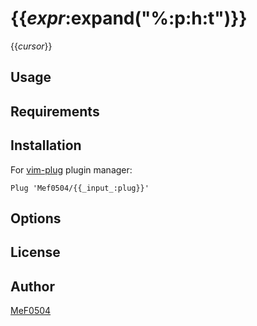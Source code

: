 # {{_expr_:expand("%:p:h:t")}}

{{_cursor_}}

## Usage

## Requirements

## Installation

For [vim-plug](https://github.com/junegunn/vim-plug) plugin manager:

```vim
Plug 'Mef0504/{{_input_:plug}}'
```

## Options

## License

## Author
[MeF0504](https://github.com/MeF0504)

